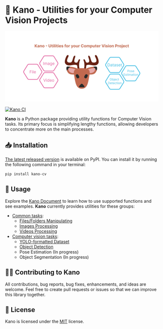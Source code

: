 # 🦌 Kano - Utilities for your Computer Vision Projects

![banner](docs/img/banner.png)

[![Kano CI](https://github.com/egliette/kano/actions/workflows/python-app.yml/badge.svg)](https://github.com/egliette/kano/actions/workflows/python-app.yml)

**Kano** is a Python package providing utility functions for Computer Vision tasks. Its primary focus is simplifying lengthy functions, allowing developers to concentrate more on the main processes.

## 📥 Installation

[The latest released version](https://pypi.org/project/kano-cv/) is available on PyPI. You can install it by running the following command in your terminal:

```bash
pip install kano-cv
```

## 🚀 Usage

Explore the [Kano Document]() to learn how to use supported functions and see examples. **Kano** currently provides utilities for these groups:

- [Common tasks]():
  - [Files/Folders Manipulating]()
  - [Images Processing]()
  - [Videos Processing]()
- [Computer vision tasks]():
    - [YOLO-formatted Dataset]()
    - [Object Detection]()
    - Pose Estimation (In progress)
    - Object Segmentation (In progress)


## 🙋‍♂️ Contributing to Kano

All contributions, bug reports, bug fixes, enhancements, and ideas are welcome. Feel free to create pull requests or issues so that we can improve this library together.

## 🔑 License
Kano is licensed under the [MIT](LICENSE) license.
